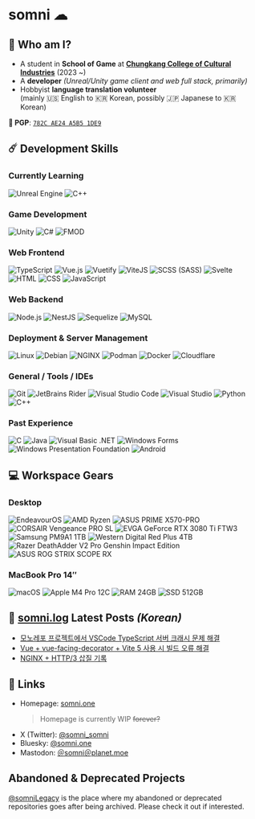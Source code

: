 somni ☁
=======

🤤 Who am I?
------------
  * A student in **School of Game** at [**Chungkang College of Cultural Industries**](https://ck.ac.kr) (2023 ~)
  * A **developer** *(Unreal/Unity game client and web full stack, primarily)*
  * Hobbyist **language translation volunteer**  
    (mainly 🇺🇸 English to 🇰🇷 Korean, possibly 🇯🇵 Japanese to 🇰🇷 Korean)

  **🔑 PGP**: [`782C AE24 A5B5 1DE9`](https://keybase.io/somnisomni)

☄️ Development Skills
---------------------
### Currently Learning
  ![Unreal Engine](https://img.shields.io/badge/Unreal%20Engine-000000?style=for-the-badge&logo=UnrealEngine&logoColor=white)
  ![C++](https://img.shields.io/badge/C%2B%2B%20&#40;Unreal&#41;-004283?style=for-the-badge&logo=Cplusplus&logoColor=white)

### Game Development
  ![Unity](https://img.shields.io/badge/Unity-080808?style=for-the-badge&logo=Unity&logoColor=white)
  ![C#](https://img.shields.io/badge/C%23-5128D5?style=for-the-badge&logo=dotnet&logoColor=white)
  ![FMOD](https://img.shields.io/badge/FMOD-000000?style=for-the-badge&logo=FMOD&logoColor=white)

### Web Frontend
  ![TypeScript](https://img.shields.io/badge/TypeScript-3178C6?style=for-the-badge&logo=TypeScript&logoColor=FAF9F8)
  ![Vue.js](https://img.shields.io/badge/Vue.js-40B883?style=for-the-badge&logo=Vuedotjs&logoColor=white)
  ![Vuetify](https://img.shields.io/badge/Vuetify-1867C0?style=for-the-badge&logo=Vuetify&logoColor=white)
  ![ViteJS](https://img.shields.io/badge/ViteJS-8A75FE?style=for-the-badge&logo=Vite&logoColor=white&labelColor=8A75FE&color=3595BD)
  ![SCSS (SASS)](https://img.shields.io/badge/SCSS-CC6699?style=for-the-badge&logo=SASS&logoColor=white)
  ![Svelte](https://img.shields.io/badge/Svelte-FF4513?style=for-the-badge&logo=Svelte&logoColor=white)
  ![HTML](https://img.shields.io/badge/HTML-E5532F?style=for-the-badge&logo=HTML5&logoColor=white)
  ![CSS](https://img.shields.io/badge/CSS-1375BB?style=for-the-badge&logo=CSS3&logoColor=white)
  ![JavaScript](https://img.shields.io/badge/JavaScript-F7DF1E?style=for-the-badge&logo=JavaScript&logoColor=black)

### Web Backend
  ![Node.js](https://img.shields.io/badge/Node.js-87CF34?style=for-the-badge&logo=Nodedotjs&logoColor=white)
  ![NestJS](https://img.shields.io/badge/NestJS-DB234B?style=for-the-badge&logo=NestJS&logoColor=white)
  ![Sequelize](https://img.shields.io/badge/Sequelize-2E3B69?style=for-the-badge&logo=Sequelize&logoColor=white)
  ![MySQL](https://img.shields.io/badge/MySQL-02758F?style=for-the-badge&logo=MySQL&logoColor=white)

### Deployment & Server Management
  ![Linux](https://img.shields.io/badge/Linux-FABE23?style=for-the-badge&logo=Linux&logoColor=0A0A0C)
  ![Debian](https://img.shields.io/badge/Debian-D0074E?style=for-the-badge&logo=Debian&logoColor=white)
  ![NGINX](https://img.shields.io/badge/NGINX-199940?style=for-the-badge&logo=NGINX&logoColor=white)
  ![Podman](https://img.shields.io/badge/Podman-8D32AC?style=for-the-badge&logo=Podman&logoColor=white)
  ![Docker](https://img.shields.io/badge/Docker-2468EE?style=for-the-badge&logo=Docker&logoColor=white)
  ![Cloudflare](https://img.shields.io/badge/Cloudflare-F18229?style=for-the-badge&logo=Cloudflare&logoColor=white)

### General / Tools / IDEs
  ![Git](https://img.shields.io/badge/Git-F1563B?style=for-the-badge&logo=Git&logoColor=white)
  ![JetBrains Rider](https://img.shields.io/badge/Rider-000000?style=for-the-badge&logo=Rider&logoColor=white)
  ![Visual Studio Code](https://img.shields.io/badge/Visual%20Studio%20Code-1671B0?style=for-the-badge&logo=VisualStudioCode&logoColor=white)
  ![Visual Studio](https://img.shields.io/badge/Visual%20Studio-673B99?style=for-the-badge&logo=VisualStudio&logoColor=white)
  ![Python](https://img.shields.io/badge/Python-FFE874?style=for-the-badge&logo=Python&logoColor=white&labelColor=2D6999)
  ![C++](https://img.shields.io/badge/C%2B%2B-004283?style=for-the-badge&logo=Cplusplus&logoColor=white)

### Past Experience
  ![C](https://img.shields.io/badge/C-01589C?style=for-the-badge&logo=C&logoColor=white)
  ![Java](https://img.shields.io/badge/Java-5283A2?style=for-the-badge&logo=Oracle&logoColor=white)
  ![Visual Basic .NET](https://img.shields.io/badge/Visual%20Basic%20.NET-1365A4?style=for-the-badge&logo=dotnet&logoColor=white)
  ![Windows Forms](https://img.shields.io/badge/Windows%20Forms-1365A4?style=for-the-badge&logo=dotnet&logoColor=white)
  ![Windows Presentation Foundation](https://img.shields.io/badge/WPF-365A4?style=for-the-badge&logo=dotnet&logoColor=white)
  ![Android](https://img.shields.io/badge/Android-3ADC87?style=for-the-badge&logo=Android&logoColor=white)

💻 Workspace Gears
------------------
### Desktop
  ![EndeavourOS](https://img.shields.io/badge/EndeavourOS-7F7FFF?style=for-the-badge&logo=EndeavourOS&logoColor=white)
  ![AMD Ryzen](https://img.shields.io/badge/AMD%20RYZEN-5900X-333333?style=for-the-badge&logo=AMD&logoColor=white&labelColor=ED1C24)
  ![ASUS PRIME X570-PRO](https://img.shields.io/badge/ASUS%20PRIME-X570%20PRO-333333?style=for-the-badge&logo=ASUS&logoColor=white&labelColor=000000)
  ![CORSAIR Vengeance PRO SL](https://img.shields.io/badge/CORSAIR%20Vengeance-PRO%20SL%2032GB-333333?style=for-the-badge&logo=Corsair&logoColor=white&labelColor=000000)
  ![EVGA GeForce RTX 3080 Ti FTW3](https://img.shields.io/badge/EVGA-GeForce%20RTX%203080%20Ti%20FTW3-333333?style=for-the-badge&labelColor=000000)
  ![Samsung PM9A1 1TB](https://img.shields.io/badge/Samsung-PM9A1%201TB-333333?style=for-the-badge&logo=Samsung&logoColor=white&labelColor=1428A0)
  ![Western Digital Red Plus 4TB](https://img.shields.io/badge/WD-RED%20PLUS%204TB-333333?style=for-the-badge&logo=WesternDigital&logoColor=white&labelColor=995DFF)
  ![Razer DeathAdder V2 Pro Genshin Impact Edition](https://img.shields.io/badge/Razer-DA%20V2%20Pro%20Genshin%20Impact%20Edition-333333?style=for-the-badge&logo=Razer&logoColor=00FF00)
  ![ASUS ROG STRIX SCOPE RX](https://img.shields.io/badge/ASUS%20ROG-STRIX%20SCOPE%20RX-333333?style=for-the-badge&logo=ASUS&logoColor=white&labelColor=000000)

### MacBook Pro 14″
  ![macOS](https://img.shields.io/badge/macOS-000000?style=for-the-badge&logo=Apple&logoColor=white)
  ![Apple M4 Pro 12C](https://img.shields.io/badge/Apple-M4%20Pro%2012C-333333?style=for-the-badge&logo=Apple&logoColor=white&labelColor=000000)
  ![RAM 24GB](https://img.shields.io/badge/RAM-24GB-333333?style=for-the-badge&labelColor=000000)
  ![SSD 512GB](https://img.shields.io/badge/SSD-512GB-333333?style=for-the-badge&labelColor=000000)

📔 [somni.log](https://log.somni.one) Latest Posts *(Korean)*
-------------------------------------------------------------
<!-- BLOG-POST-LIST:START -->
- [모노레포 프로젝트에서 VSCode TypeScript 서버 크래시 문제 해결](https://log.somni.one/tsserver-crash-on-vscode-monorepo/)
- [Vue + vue-facing-decorator + Vite 5 사용 시 빌드 오류 해결](https://log.somni.one/vite-5-build-issue-workaround/)
- [NGINX + HTTP/3 삽질 기록](https://log.somni.one/working-with-nginx-http3/)
<!-- BLOG-POST-LIST:END -->

🔗 Links
--------
  * Homepage: [somni.one](https://somni.one)
    > Homepage is currently WIP <s>forever?</s>
  * X (Twitter): [@somni_somni](https://twitter.com/somni_somni)
  * Bluesky: <a href="https://bsky.app/profile/somni.one">@somni.one</a>
  * Mastodon: <a href="https://planet.moe/@somni" rel="me">＠somni＠planet.moe</a>

Abandoned & Deprecated Projects
-------------------------------
[@somniLegacy](https://github.com/somniLegacy) is the place where my abandoned or deprecated repositories goes after being archived. Please check it out if interested.
